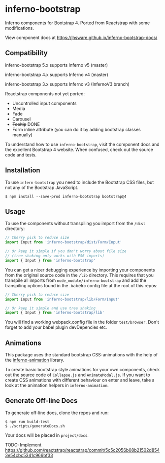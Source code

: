 # inferno-bootstrap
Inferno components for Bootstrap 4. Ported from Reactstrap with some modifications.

View component docs at https://jhsware.github.io/inferno-bootstrap-docs/

## Compatibility
inferno-bootstrap 5.x supports Inferno v5 (master)

inferno-bootstrap 4.x supports Inferno v4 (master)

inferno-bootstrap 3.x supports Inferno v3 (InfernoV3 branch)

Reactstrap components not yet ported:
- Uncontrolled input components
- Media
- Fade
- Carousel
- ~~Tooltip~~ DONE
- Form inline attribute (you can do it by adding bootstrap classes manually)

To understand how to use `inferno-bootstrap`, visit the component docs and the excellent Bootstrap 4 website. When confused, check out the source code and tests.

## Installation
To use `infern-bootstrap` you need to include the Bootstrap CSS files, but not any of the Bootstrap JavaScript.

```
$ npm install --save-prod inferno-bootstrap bootstrap@4
```

## Usage 
To use the components without transpiling you import from the `/dist` directory:

```JavaScript
// Cherry pick to reduce size
import Input from 'inferno-bootstrap/dist/Form/Input'

// Or keep it simple if you don't worry about file size
// (tree shaking only works with ES6 imports)
import { Input } from 'inferno-bootstrap'
```

You can get a nicer debugging experience by importing your components from the original source code
in the `/lib` directory. This requires that you transpile all imports from `node_module/inferno-bootstrap` and add the transpiling options found in the .babelrc config file at the root of this repos:

```JavaScript
// Cherry pick to reduce size
import Input from 'inferno-bootstrap/lib/Form/Input'

// Or keep it simple and use tree shaking
import { Input } from 'inferno-bootstrap/lib'
```

You will find a working webpack.config file in the folder `test/browser`. Don't forget to add your babel plugin devDepencies etc.

## Animations ##
This package uses the standard bootstrap CSS-animations with the help of the [inferno-animation](https://github.com/jhsware/inferno-animation) library.

To create basic bootstrap style animations for your own components, check out the source code of 
`Collapse.js` and `AnimateModal.js`. If you want to create CSS animations with different behaviour on enter
and leave, take a look at the animation helpers in `inferno-animation`.

## Generate Off-line Docs ##
To generate off-line docs, clone the repos and run:

```
$ npm run build-test
$ ./scripts/generateDocs.sh
```

Your docs will be placed in `project/docs`.

TODO: Implement https://github.com/reactstrap/reactstrap/commit/5c5c2056b08b21502d8543e54cbc5341c966bf33
